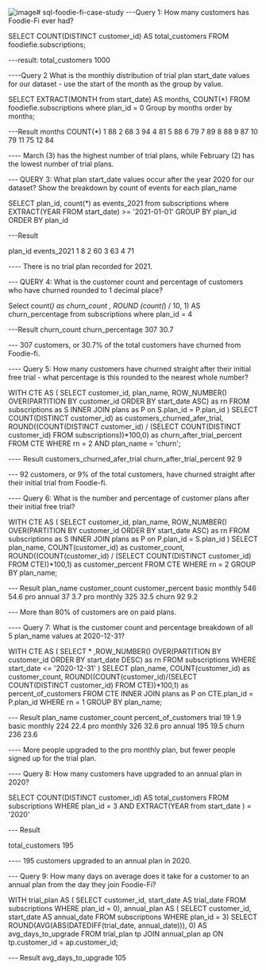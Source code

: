![image](https://github.com/iqraburki/sql-foodie-fi-case-study/assets/169553712/ce0277b8-4db6-4087-a619-ed8e8121ccd4)# sql-foodie-fi-case-study
---Query 1: How many customers has Foodie-Fi ever had?

SELECT COUNT(DISTINCT customer_id)
AS total_customers
FROM foodiefie.subscriptions;

---result:
total_customers	
1000	

----Query 2 What is the monthly distribution of trial plan start_date values for our dataset - use the start of the month as the group by value.

SELECT EXTRACT(MONTH from start_date) AS months, COUNT(*)
FROM foodiefie.subscriptions 
where plan_id = 0 
Group by months
order by months;

---Result
months	COUNT(*)
1	      88
2	      68
3	      94
4     	81
5	      88
6	      79
7     	89
8     	88
9     	87
10    	79
11    	75
12	    84

----	March (3) has the highest number of trial plans, while February (2) has the lowest number of trial plans.


--- QUERY 3: What plan start_date values occur after the year 2020 for our dataset? Show the breakdown by count of events for each plan_name

SELECT plan_id, count(*)
as events_2021 
from subscriptions
 where EXTRACT(YEAR FROM start_date) >= '2021-01-01'
GROUP BY plan_id
 ORDER BY plan_id

 ---Result

 plan_id	events_2021
1        	8
2	        60
3	        63
4	        71

---- There is no trial plan recorded for 2021.

--- QUERY 4: What is the customer count and percentage of customers who have churned rounded to 1 decimal place?

Select count(*) as churn_count , 
ROUND (count(*) / 10, 1) AS churn_percentage 
from subscriptions
 where plan_id = 4

---Result
churn_count  	churn_percentage
307	          30.7

--- 	307 customers, or 30.7% of the total customers have churned from Foodie-fi.

---- Query 5: How many customers have churned straight after their initial free trial - what percentage is this rounded to the nearest whole number?

WITH CTE AS (
SELECT 
customer_id,
plan_name,
ROW_NUMBER() OVER(PARTITION BY customer_id ORDER BY start_date ASC) as rn
FROM subscriptions as S
INNER JOIN plans as P on S.plan_id = P.plan_id
)
SELECT 
COUNT(DISTINCT customer_id) 
as customers_churned_afer_trial,
ROUND((COUNT(DISTINCT customer_id) / (SELECT COUNT(DISTINCT customer_id)
FROM subscriptions))*100,0) as churn_after_trial_percent
FROM CTE
WHERE rn = 2
AND plan_name = 'churn';

---- Result
customers_churned_afer_trial	churn_after_trial_percent
92	                           9

--- 92 customers, or 9% of the total customers, have churned straight after their initial trial  from Foodie-fi.

---- Query 6: What is the number and percentage of customer plans after their initial free trial?

WITH CTE AS (
SELECT
customer_id,
plan_name,
ROW_NUMBER() OVER(PARTITION BY customer_id ORDER BY start_date ASC) as rn
FROM subscriptions as S
INNER JOIN plans as P on P.plan_id = S.plan_id
)
SELECT 
plan_name,
COUNT(customer_id) as customer_count,
ROUND((COUNT(customer_id) / (SELECT COUNT(DISTINCT customer_id) FROM CTE))*100,1) as customer_percent
FROM CTE
WHERE rn = 2
GROUP BY plan_name;

--- Result
plan_name   	     customer_count     	customer_percent
basic monthly    	546                	54.6
pro annual       	37	                 3.7
pro monthly      	325                	32.5
churn            	92                  9.2

---	More than 80% of customers are on paid plans.

---- Query 7: What is the customer count and percentage breakdown of all 5 plan_name values at 2020-12-31?

WITH CTE AS (
SELECT *
,ROW_NUMBER() OVER(PARTITION BY customer_id ORDER BY start_date DESC) as rn
FROM subscriptions
WHERE start_date <= '2020-12-31'
)
SELECT 
plan_name,
COUNT(customer_id) as customer_count,
ROUND((COUNT(customer_id)/(SELECT COUNT(DISTINCT customer_id) FROM CTE))*100,1) 
as percent_of_customers
FROM CTE
INNER JOIN plans 
as P on CTE.plan_id = P.plan_id
WHERE rn = 1
GROUP BY plan_name;

--- Result 
plan_name	      customer_count	   percent_of_customers
trial	          19	               1.9
basic monthly  	224              	22.4
pro monthly	    326              	32.6
pro annual     	195              	19.5
churn	          236              	23.6

----	More people upgraded to the pro monthly plan, but fewer people signed up for the trial plan.

---- Query 8: How many customers have upgraded to an annual plan in 2020?

SELECT COUNT(DISTINCT customer_id) AS total_customers
FROM subscriptions 
WHERE plan_id = 3 AND EXTRACT(YEAR from start_date ) = '2020'

--- Result

total_customers
195

---- 	195 customers upgraded to an annual plan in 2020.

--- Query 9: How many days on average does it take for a customer to an annual plan from the day they join Foodie-Fi?

WITH trial_plan AS (
    SELECT customer_id,
           start_date AS trial_date
    FROM subscriptions
    WHERE plan_id = 0),
annual_plan AS (
    SELECT customer_id,
           start_date AS annual_date
    FROM subscriptions
    WHERE plan_id = 3)
SELECT ROUND(AVG(ABS(DATEDIFF(trial_date, annual_date))), 0) AS avg_days_to_upgrade
FROM trial_plan tp
JOIN annual_plan ap ON tp.customer_id = ap.customer_id;

--- Result 
avg_days_to_upgrade
105



